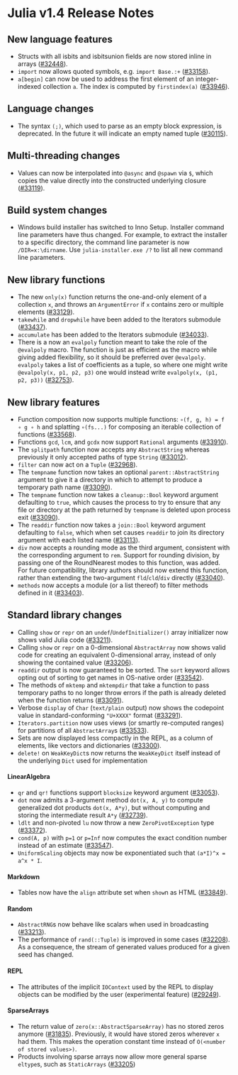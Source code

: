 Julia v1.4 Release Notes
========================

New language features
---------------------

* Structs with all isbits and isbitsunion fields are now stored inline in arrays ([#32448]).
* `import` now allows quoted symbols, e.g. `import Base.:+` ([#33158]).
* `a[begin]` can now be used to address the first element of an integer-indexed collection `a`.
  The index is computed by `firstindex(a)` ([#33946]).

Language changes
----------------

* The syntax `(;)`, which used to parse as an empty block expression, is deprecated.
  In the future it will indicate an empty named tuple ([#30115]).

Multi-threading changes
-----------------------

* Values can now be interpolated into `@async` and `@spawn` via `$`, which copies the value directly into the constructed
  underlying closure ([#33119]).

Build system changes
--------------------

* Windows build installer has switched to Inno Setup. Installer command line parameters have thus changed. For example, to extract the installer to a specific directory, the command line parameter is now `/DIR=x:\dirname`. Use `julia-installer.exe /?` to list all new command line parameters.

New library functions
---------------------

* The new `only(x)` function returns the one-and-only element of a collection `x`, and throws an `ArgumentError` if `x` contains zero or multiple elements ([#33129]).
* `takewhile` and `dropwhile` have been added to the Iterators submodule ([#33437]).
* `accumulate` has been added to the Iterators submodule ([#34033]).
* There is a now an `evalpoly` function meant to take the role of the `@evalpoly` macro. The function is just as efficient as the macro while giving added flexibility, so it should be preferred over `@evalpoly`. `evalpoly` takes a list of coefficients as a tuple, so where one might write `@evalpoly(x, p1, p2, p3)` one would instead write `evalpoly(x, (p1, p2, p3))` ([#32753]).

New library features
--------------------

* Function composition now supports multiple functions: `∘(f, g, h) = f ∘ g ∘ h`
  and splatting `∘(fs...)` for composing an iterable collection of functions ([#33568]).
* Functions `gcd`, `lcm`, and `gcdx` now support `Rational` arguments ([#33910]).
* The `splitpath` function now accepts any `AbstractString` whereas previously it only accepted paths of type `String` ([#33012]).
* `filter` can now act on a `Tuple` ([#32968]).
* The `tempname` function now takes an optional `parent::AbstractString` argument to give it a directory in which to attempt to produce a temporary path name ([#33090]).
* The `tempname` function now takes a `cleanup::Bool` keyword argument defaulting to `true`, which causes the process to try to ensure that any file or directory at the path returned by `tempname` is deleted upon process exit ([#33090]).
* The `readdir` function now takes a `join::Bool` keyword argument defaulting to `false`, which when set causes `readdir` to join its directory argument with each listed name ([#33113]).
* `div` now accepts a rounding mode as the third argument, consistent with the corresponding argument to `rem`. Support for rounding division, by passing one of the RoundNearest modes to this function, was added. For future compatibility, library authors should now extend this function, rather than extending the two-argument `fld`/`cld`/`div` directly ([#33040]).
* `methods` now accepts a module (or a list thereof) to filter methods defined in it ([#33403]).

Standard library changes
------------------------

* Calling `show` or `repr` on an `undef`/`UndefInitializer()` array initializer now shows valid Julia code ([#33211]).
* Calling `show` or `repr` on a 0-dimensional `AbstractArray` now shows valid code for creating an equivalent 0-dimensional array, instead of only showing the contained value ([#33206]).
* `readdir` output is now guaranteed to be sorted. The `sort` keyword allows opting out of sorting to get names in OS-native order ([#33542]).
* The methods of `mktemp` and `mktempdir` that take a function to pass temporary paths to no longer throw errors if the path is already deleted when the function returns ([#33091]).
* Verbose `display` of `Char` (`text/plain` output) now shows the codepoint value in standard-conforming `"U+XXXX"` format ([#33291]).
* `Iterators.partition` now uses views (or smartly re-computed ranges) for partitions of all `AbstractArray`s ([#33533]).
* Sets are now displayed less compactly in the REPL, as a column of elements, like vectors
  and dictionaries ([#33300]).
* `delete!` on `WeakKeyDict`s now returns the `WeakKeyDict` itself instead of the underlying `Dict` used for implementation

#### LinearAlgebra

* `qr` and `qr!` functions support `blocksize` keyword argument ([#33053]).
* `dot` now admits a 3-argument method `dot(x, A, y)` to compute generalized dot products `dot(x, A*y)`, but without computing and storing the intermediate result `A*y` ([#32739]).
* `ldlt` and non-pivoted `lu` now throw a new `ZeroPivotException` type ([#33372]).
* `cond(A, p)` with `p=1` or `p=Inf` now computes the exact condition number instead of an estimate ([#33547]).
* `UniformScaling` objects may now be exponentiated such that `(a*I)^x = a^x * I`.

#### Markdown

* Tables now have the `align` attribute set when `show`n as HTML ([#33849]).

#### Random

* `AbstractRNG`s now behave like scalars when used in broadcasting ([#33213]).
* The performance of `rand(::Tuple)` is improved in some cases ([#32208]). As a consequence, the
  stream of generated values produced for a given seed has changed.

#### REPL

* The attributes of the implicit `IOContext` used by the REPL to display objects can be
  modified by the user (experimental feature) ([#29249]).

#### SparseArrays

* The return value of `zero(x::AbstractSparseArray)` has no stored zeros anymore ([#31835]).
  Previously, it would have stored zeros wherever `x` had them. This makes the operation
  constant time instead of `O(<number of stored values>)`.
* Products involving sparse arrays now allow more general sparse `eltype`s, such as `StaticArrays` ([#33205])

<!--- generated by NEWS-update.jl: -->
[#29249]: https://github.com/JuliaLang/julia/issues/29249
[#30115]: https://github.com/JuliaLang/julia/issues/30115
[#31835]: https://github.com/JuliaLang/julia/issues/31835
[#32208]: https://github.com/JuliaLang/julia/issues/32208
[#32448]: https://github.com/JuliaLang/julia/issues/32448
[#32739]: https://github.com/JuliaLang/julia/issues/32739
[#32753]: https://github.com/JuliaLang/julia/issues/32753
[#32968]: https://github.com/JuliaLang/julia/issues/32968
[#33012]: https://github.com/JuliaLang/julia/issues/33012
[#33040]: https://github.com/JuliaLang/julia/issues/33040
[#33053]: https://github.com/JuliaLang/julia/issues/33053
[#33090]: https://github.com/JuliaLang/julia/issues/33090
[#33091]: https://github.com/JuliaLang/julia/issues/33091
[#33113]: https://github.com/JuliaLang/julia/issues/33113
[#33119]: https://github.com/JuliaLang/julia/issues/33119
[#33129]: https://github.com/JuliaLang/julia/issues/33129
[#33158]: https://github.com/JuliaLang/julia/issues/33158
[#33205]: https://github.com/JuliaLang/julia/issues/33205
[#33206]: https://github.com/JuliaLang/julia/issues/33206
[#33211]: https://github.com/JuliaLang/julia/issues/33211
[#33213]: https://github.com/JuliaLang/julia/issues/33213
[#33291]: https://github.com/JuliaLang/julia/issues/33291
[#33300]: https://github.com/JuliaLang/julia/issues/33300
[#33372]: https://github.com/JuliaLang/julia/issues/33372
[#33403]: https://github.com/JuliaLang/julia/issues/33403
[#33437]: https://github.com/JuliaLang/julia/issues/33437
[#33533]: https://github.com/JuliaLang/julia/issues/33533
[#33542]: https://github.com/JuliaLang/julia/issues/33542
[#33547]: https://github.com/JuliaLang/julia/issues/33547
[#33568]: https://github.com/JuliaLang/julia/issues/33568
[#33849]: https://github.com/JuliaLang/julia/issues/33849
[#33910]: https://github.com/JuliaLang/julia/issues/33910
[#33946]: https://github.com/JuliaLang/julia/issues/33946
[#34033]: https://github.com/JuliaLang/julia/issues/34033
